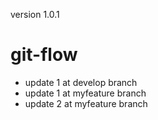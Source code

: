 version 1.0.1
# git-flow
- update 1 at develop branch
- update 1 at myfeature branch
- update 2 at myfeature branch